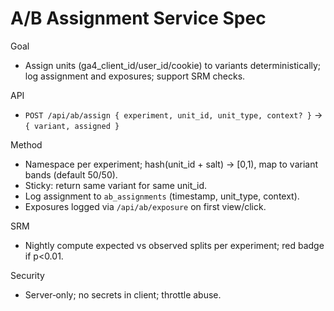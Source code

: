 # A/B Assignment Service Spec

Goal
- Assign units (ga4_client_id/user_id/cookie) to variants deterministically; log assignment and exposures; support SRM checks.

API
- `POST /api/ab/assign { experiment, unit_id, unit_type, context? }` → `{ variant, assigned }`

Method
- Namespace per experiment; hash(unit_id + salt) → [0,1), map to variant bands (default 50/50).
- Sticky: return same variant for same unit_id.
- Log assignment to `ab_assignments` (timestamp, unit_type, context).
- Exposures logged via `/api/ab/exposure` on first view/click.

SRM
- Nightly compute expected vs observed splits per experiment; red badge if p<0.01.

Security
- Server‑only; no secrets in client; throttle abuse.


